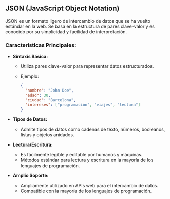 
## JSON (JavaScript Object Notation)

JSON es un formato ligero de intercambio de datos que se ha vuelto estándar en la web. Se basa en la estructura de pares clave-valor y es conocido por su simplicidad y facilidad de interpretación.

### Características Principales:

- **Sintaxis Básica:**
  - Utiliza pares clave-valor para representar datos estructurados.
  - Ejemplo:

    ```json
    {
      "nombre": "John Doe",
      "edad": 30,
      "ciudad": "Barcelona",
      "intereses": ["programación", "viajes", "lectura"]
    }
    ```

- **Tipos de Datos:**
  - Admite tipos de datos como cadenas de texto, números, booleanos, listas y objetos anidados.

- **Lectura/Escritura:**
  - Es fácilmente legible y editable por humanos y máquinas.
  - Métodos estándar para lectura y escritura en la mayoría de los lenguajes de programación.

- **Amplio Soporte:**
  - Ampliamente utilizado en APIs web para el intercambio de datos.
  - Compatible con la mayoría de los lenguajes de programación.

